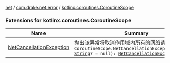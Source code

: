 [net](../../index.md) / [com.drake.net.error](../index.md) / [kotlinx.coroutines.CoroutineScope](./index.md)

### Extensions for kotlinx.coroutines.CoroutineScope

| Name | Summary |
|---|---|
| [NetCancellationException](-net-cancellation-exception.md) | 抛出该异常将取消作用域内所有的网络请求`fun CoroutineScope.NetCancellationException(message: `[`String`](https://kotlinlang.org/api/latest/jvm/stdlib/kotlin/-string/index.html)`? = null): `[`NetCancellationException`](../-net-cancellation-exception/index.md) |
